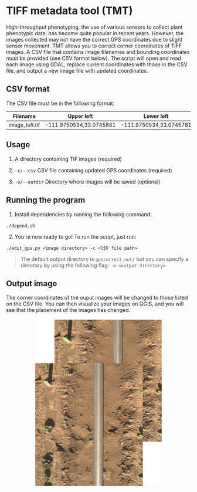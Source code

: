 # TIFF metadata tool (TMT)
High-throughput phenotyping, the use of various sensors to collect plant phenotypic data, has become quite popular in recent years. However, the images collected may not have the correct GPS coordinates due to slight sensor movement. TMT allows you to correct corner coordinates of TIFF images. A CSV file that contains image filenames and bounding coordinates must be provided (see CSV format below). The script will open and read each image using GDAL, replace current coordinates with those in the CSV file, and output a new image file with updated coordinates.

## CSV format

The CSV file must be in the following format:

|Filename  |Upper left |Lower left |Upper right |Lower right |Center
--- | --- | --- | --- | --- | --- |
image_left.tif|-111.9750534,33.0745881|-111.9750534,33.0745781|-111.9750445,33.0745881|-111.9750445,33.0745781|-111.9750489,33.0745831

## Usage

1. A directory containing TIF images (required)

2. `-c/--csv` CSV file containing updated GPS coordinates (required)

3. `-o/--outdir` Directory where images will be saved (optional)


## Running the program

1. Install dependencies by running the following command:
```
./depend.sh
```

2. You're now ready to go! To run the script, just run:
```
./edit_gps.py <image directory> -c <CSV file path>
```

> The default output directory is `gpscorrect_out/` but you can specify a directory by using the following flag: `-o <output directory>`

## Output image

The corner coordinates of the ouput images will be changed to those listed on the CSV file. You can then visualize your images on QGIS, and you will see that the placement of the images has changed.
<p align="center">
  <img src="example.png" width="350" title="Output image">
</p>
